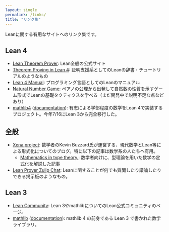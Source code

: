```yaml
---
layout: single
permalink: /links/
title: "リンク集"
---
```


Leanに関する有用なサイトへのリンク集です。

## Lean 4

- [Lean Theorem Prover](https://leanprover.github.io/): Lean全般の公式サイト
- [Theorem Proving in Lean 4](https://leanprover.github.io/theorem_proving_in_lean4/): 証明支援系としてのLeanの辞書・チュートリアルのようなもの
- [Lean 4 Manual](https://leanprover.github.io/lean4/doc/): プログラミング言語としてのLeanのマニュアル
- [Natural Number Game](https://adam.math.hhu.de/#/g/hhu-adam/NNG4): ペアノの公理から出発して自然数の性質を示すゲーム形式でLeanの基礎タクティクスを学べる（まだ開発中で説明不足な点などあり）
- [mathlib4](https://github.com/leanprover-community/mathlib4) ([documentation](https://leanprover-community.github.io/mathlib4_docs/)): 有志による学部程度の数学をLean 4で実装するプロジェクト。今年7/16にLean 3から完全移行した。

## 全般

- [Xena project](https://xenaproject.wordpress.com/): 数学者のKevin Buzzard氏が運営する、現代数学とLean等による形式化についてのブログ。特に以下の記事は数学系の人たちへ有用。
    - [Mathematics in type theory.](https://xenaproject.wordpress.com/2020/06/20/mathematics-in-type-theory/): 数学者向けに、型理論を用いた数学の定式化を解説した記事
- [Lean Prover Zulip Chat](https://leanprover.zulipchat.com/): Leanに関することが何でも質問したり議論したりできる掲示板のようなもの。

## Lean 3

- [Lean Community](https://leanprover-community.github.io/index.html): Lean 3やmathlibについてのLean公式コミュニティのページ。
- [mathlib](https://github.com/leanprover-community/mathlib) ([documentation](https://leanprover-community.github.io/mathlib_docs/)): mathlib 4 の前身である Lean 3 で書かれた数学ライブラリ。